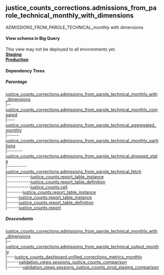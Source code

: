 ## justice_counts_corrections.admissions_from_parole_technical_monthly_with_dimensions
ADMISSIONS_FROM_PAROLE_TECHNICAL_monthly with dimensions

#### View schema in Big Query
This view may not be deployed to all environments yet.<br/>
[**Staging**](https://console.cloud.google.com/bigquery?pli=1&p=recidiviz-staging&page=table&project=recidiviz-staging&d=justice_counts_corrections&t=admissions_from_parole_technical_monthly_with_dimensions)
<br/>
[**Production**](https://console.cloud.google.com/bigquery?pli=1&p=recidiviz-123&page=table&project=recidiviz-123&d=justice_counts_corrections&t=admissions_from_parole_technical_monthly_with_dimensions)
<br/>

#### Dependency Trees

##### Parentage
[justice_counts_corrections.admissions_from_parole_technical_monthly_with_dimensions](../justice_counts_corrections/admissions_from_parole_technical_monthly_with_dimensions.md) <br/>
|--[justice_counts_corrections.admissions_from_parole_technical_monthly_compared](../justice_counts_corrections/admissions_from_parole_technical_monthly_compared.md) <br/>
|----[justice_counts_corrections.admissions_from_parole_technical_aggregated_monthly](../justice_counts_corrections/admissions_from_parole_technical_aggregated_monthly.md) <br/>
|------[justice_counts_corrections.admissions_from_parole_technical_monthly_partitions](../justice_counts_corrections/admissions_from_parole_technical_monthly_partitions.md) <br/>
|--------[justice_counts_corrections.admissions_from_parole_technical_dropped_state](../justice_counts_corrections/admissions_from_parole_technical_dropped_state.md) <br/>
|----------[justice_counts_corrections.admissions_from_parole_technical_fetch](../justice_counts_corrections/admissions_from_parole_technical_fetch.md) <br/>
|------------[justice_counts.report_table_instance](../justice_counts/report_table_instance.md) <br/>
|------------[justice_counts.report_table_definition](../justice_counts/report_table_definition.md) <br/>
|------------[justice_counts.cell](../justice_counts/cell.md) <br/>
|--------[justice_counts.report_table_instance](../justice_counts/report_table_instance.md) <br/>
|------[justice_counts.report_table_instance](../justice_counts/report_table_instance.md) <br/>
|------[justice_counts.report_table_definition](../justice_counts/report_table_definition.md) <br/>
|------[justice_counts.report](../justice_counts/report.md) <br/>


##### Descendants
[justice_counts_corrections.admissions_from_parole_technical_monthly_with_dimensions](../justice_counts_corrections/admissions_from_parole_technical_monthly_with_dimensions.md) <br/>
|--[justice_counts_corrections.admissions_from_parole_technical_output_monthly](../justice_counts_corrections/admissions_from_parole_technical_output_monthly.md) <br/>
|----[justice_counts_dashboard.unified_corrections_metrics_monthly](../justice_counts_dashboard/unified_corrections_metrics_monthly.md) <br/>
|------[validation_views.sessions_justice_counts_comparison](../validation_views/sessions_justice_counts_comparison.md) <br/>
|--------[validation_views.sessions_justice_counts_prod_staging_comparison](../validation_views/sessions_justice_counts_prod_staging_comparison.md) <br/>

